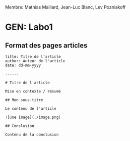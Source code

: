 Membre: Mathias Maillard, Jean-Luc Blanc, Lev Pozniakoff

# GEN: Labo1





## Format des pages articles

```
title: Titre de l'article
author: Auteur de l'article
date: dd-mm-yyyy

------

# Titre de l'article

Mise en contexte / résumé

## Mon sous-titre

Le contenu de l'article

![une image](./image.png)

## Conslusion

Contenu de la conclusion
```

